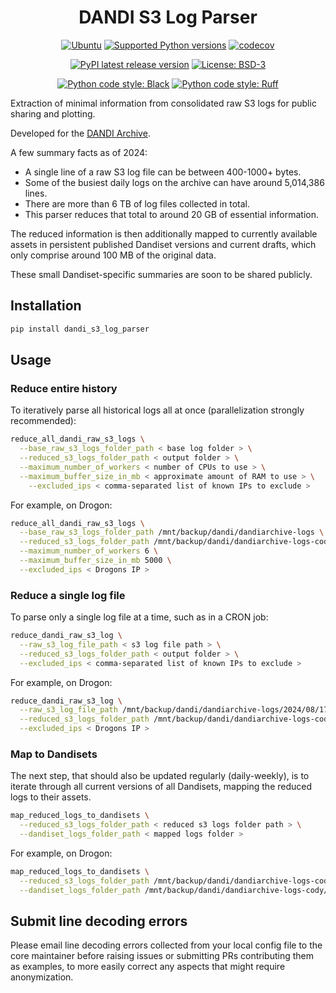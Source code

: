<p align="center">
  <h1 align="center">DANDI S3 Log Parser</h3>
  <p align="center">
    <a href="https://pypi.org/project/dandi_s3_log_parser/"><img alt="Ubuntu" src="https://img.shields.io/badge/Ubuntu-E95420?style=flat&logo=ubuntu&logoColor=white"></a>
    <a href="https://pypi.org/project/dandi_s3_log_parser/"><img alt="Supported Python versions" src="https://img.shields.io/pypi/pyversions/dandi_s3_log_parser.svg"></a>
    <a href="https://codecov.io/github/CatalystNeuro/dandi_s3_log_parser?branch=main"><img alt="codecov" src="https://codecov.io/github/CatalystNeuro/dandi_s3_log_parser/coverage.svg?branch=main"></a>
  </p>
  <p align="center">
    <a href="https://pypi.org/project/dandi_s3_log_parser/"><img alt="PyPI latest release version" src="https://badge.fury.io/py/dandi_s3_log_parser.svg?id=py&kill_cache=1"></a>
    <a href="https://github.com/catalystneuro/dandi_s3_log_parser/blob/main/license.txt"><img alt="License: BSD-3" src="https://img.shields.io/pypi/l/dandi_s3_log_parser.svg"></a>
  </p>
  <p align="center">
    <a href="https://github.com/psf/black"><img alt="Python code style: Black" src="https://img.shields.io/badge/python_code_style-black-000000.svg"></a>
    <a href="https://github.com/astral-sh/ruff"><img alt="Python code style: Ruff" src="https://img.shields.io/endpoint?url=https://raw.githubusercontent.com/astral-sh/ruff/main/assets/badge/v2.json"></a>
  </p>
</p>

Extraction of minimal information from consolidated raw S3 logs for public sharing and plotting.

Developed for the [DANDI Archive](https://dandiarchive.org/).

A few summary facts as of 2024:

- A single line of a raw S3 log file can be between 400-1000+ bytes.
- Some of the busiest daily logs on the archive can have around 5,014,386 lines.
- There are more than 6 TB of log files collected in total.
- This parser reduces that total to around 20 GB of essential information.

The reduced information is then additionally mapped to currently available assets in persistent published Dandiset versions and current drafts, which only comprise around 100 MB of the original data.

These small Dandiset-specific summaries are soon to be shared publicly.



## Installation

```bash
pip install dandi_s3_log_parser
```



## Usage

### Reduce entire history

To iteratively parse all historical logs all at once (parallelization strongly recommended):

```bash
reduce_all_dandi_raw_s3_logs \
  --base_raw_s3_logs_folder_path < base log folder > \
  --reduced_s3_logs_folder_path < output folder > \
  --maximum_number_of_workers < number of CPUs to use > \
  --maximum_buffer_size_in_mb < approximate amount of RAM to use > \
    --excluded_ips < comma-separated list of known IPs to exclude >
```

For example, on Drogon:

```bash
reduce_all_dandi_raw_s3_logs \
  --base_raw_s3_logs_folder_path /mnt/backup/dandi/dandiarchive-logs \
  --reduced_s3_logs_folder_path /mnt/backup/dandi/dandiarchive-logs-cody/parsed_8_15_2024/REST_GET_OBJECT_per_asset_id \
  --maximum_number_of_workers 6 \
  --maximum_buffer_size_in_mb 5000 \
  --excluded_ips < Drogons IP >
```

### Reduce a single log file

To parse only a single log file at a time, such as in a CRON job:

```bash
reduce_dandi_raw_s3_log \
  --raw_s3_log_file_path < s3 log file path > \
  --reduced_s3_logs_folder_path < output folder > \
  --excluded_ips < comma-separated list of known IPs to exclude >
```

For example, on Drogon:

```bash
reduce_dandi_raw_s3_log \
  --raw_s3_log_file_path /mnt/backup/dandi/dandiarchive-logs/2024/08/17.log \
  --reduced_s3_logs_folder_path /mnt/backup/dandi/dandiarchive-logs-cody/parsed_8_15_2024/REST_GET_OBJECT_per_asset_id \
  --excluded_ips < Drogons IP >
```

### Map to Dandisets

The next step, that should also be updated regularly (daily-weekly), is to iterate through all current versions of all Dandisets, mapping the reduced logs to their assets.

```bash
map_reduced_logs_to_dandisets \
  --reduced_s3_logs_folder_path < reduced s3 logs folder path > \
  --dandiset_logs_folder_path < mapped logs folder >
```

For example, on Drogon:

```bash
map_reduced_logs_to_dandisets \
  --reduced_s3_logs_folder_path /mnt/backup/dandi/dandiarchive-logs-cody/parsed_8_15_2024/REST_GET_OBJECT_per_asset_id \
  --dandiset_logs_folder_path /mnt/backup/dandi/dandiarchive-logs-cody/mapped_logs_8_15_2024
```


## Submit line decoding errors

Please email line decoding errors collected from your local config file to the core maintainer before raising issues or submitting PRs contributing them as examples, to more easily correct any aspects that might require anonymization.
